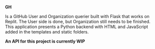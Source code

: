 **GH**

Is a GitHub User and Organization querier built with Flask that works on Replit. The User side is done, but Organization still needs to be finished.
This application presents a Python backend with HTML and JavaScript added in the templates and static folders.

**An API for this project is currently WIP**
